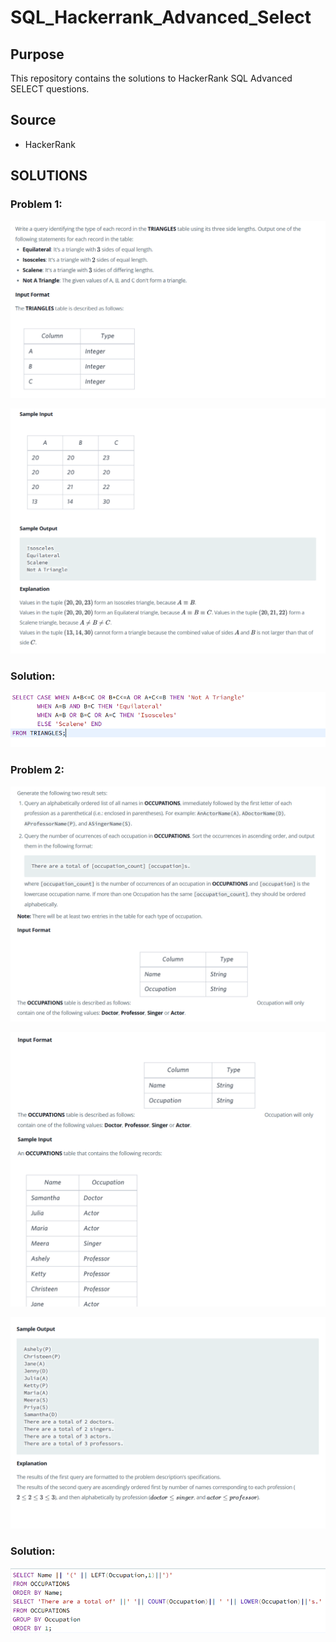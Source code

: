 # SQL_Hackerrank_Advanced_Select

## Purpose

This repository contains the solutions to HackerRank SQL Advanced SELECT questions.

## Source

- HackerRank

## SOLUTIONS

### Problem 1:

![](resources/question1_1.png)

![](resources/question1_2.png)

### Solution:

![](resources/question_1_answer.png)

### Problem 2:

![](resources/question_2_1.png)

![](resources/question_2_2.png)

![](resources/question_2_3.png)

### Solution:

![](resources/question_2_answer.png)




